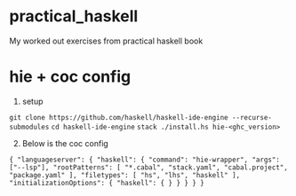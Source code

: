 # practical_haskell
My worked out exercises from practical haskell book

# hie + coc config
1. setup

 ```git clone https://github.com/haskell/haskell-ide-engine --recurse-submodules```
 ```cd haskell-ide-engine```
 ```stack ./install.hs hie-<ghc_version>```

2. Below is the coc config

`{
"languageserver": {
  "haskell": {
    "command": "hie-wrapper",
    "args": ["--lsp"],
    "rootPatterns": [
      "*.cabal",
      "stack.yaml",
      "cabal.project",
      "package.yaml"
    ],
    "filetypes": [
      "hs",
      "lhs",
      "haskell"
    ],
    "initializationOptions": {
      "haskell": {
      }
    }
  }
}
}`

